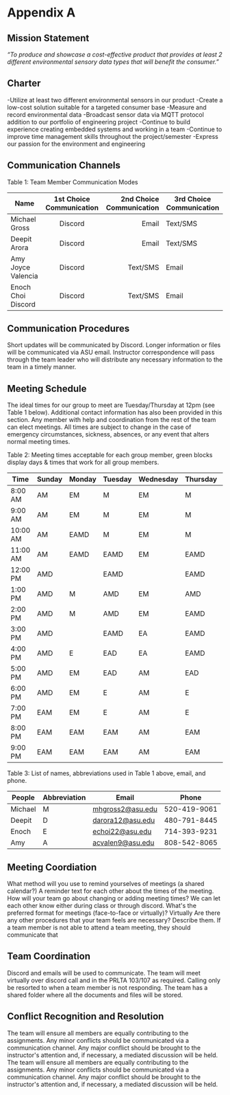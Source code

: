 # Appendix A


## Mission Statement 
_“To produce and showcase a cost-effective product that provides at least 2 different environmental sensory data types that will benefit the consumer.”_


## Charter 

-Utilize at least two different environmental sensors in our product
-Create a low-cost solution suitable for a targeted consumer base
-Measure and record environmental data
-Broadcast sensor data via MQTT protocol addition to our portfolio of engineering project
-Continue to build experience creating embedded systems and working in a team 
-Continue to improve time management skills throughout the project/semester 
-Express our passion for the environment and engineering

## Communication Channels 

Table 1: Team Member Communication Modes

|Name               |1st Choice Communication |2nd Choice Communication|3rd Choice Communication|
|-------------------|:-----------------------:|-----------------------:|------------------------|
|Michael Gross      |Discord                  |Email                   |Text/SMS                |
|Deepit Arora       |Discord                  |Email                   |Text/SMS                |
|Amy Joyce Valencia |Discord                  |Text/SMS                |Email                   |
|Enoch Choi Discord |Discord                  |Text/SMS                |Email                   |


## Communication Procedures
Short updates will be communicated by Discord. Longer information or files will be communicated via ASU email. Instructor correspondence will pass through the team leader who will distribute any necessary information to the team in a timely manner.

## Meeting Schedule 

The ideal times for our group to meet are Tuesday/Thursday at 12pm (see Table 1 below). Additional contact information has also been provided in this section. Any member with help and coordination from the rest of the team can elect meetings. All times are subject to change in the case of emergency circumstances, sickness, absences, or any event that alters normal meeting times.

Table 2: Meeting times acceptable for each group member, green blocks display days & times that work for all group members.

| Time   | Sunday | Monday | Tuesday | Wednesday | Thursday | Friday | Saturday |
|--------|--------|--------|---------|-----------|----------|--------|----------|
|8:00 AM |AM      |EM      |M        |EM         |M         |M       |M         |
|9:00 AM |AM      |EM      |M        |EM         |M         |M       |M         |
|10:00 AM|AM      |EAMD    |M        |EM         |M         |M       |M         |
|11:00 AM|AM      |EAMD    |EAMD     |EM         |EAMD      |M       |M         |
|12:00 PM|AMD     |        |EAMD     |           |EAMD      |M       |M         | 
|1:00 PM |AMD     |M       |AMD      |EM         |AMD       |M       |M         |
|2:00 PM |AMD     |M       |AMD      |EM         |EAMD      |M       |MD        |
|3:00 PM |AMD     |        |EAMD     |EA         |EAMD      |M       |MD        |
|4:00 PM |AMD     |E       |EAD      |EA         |EAMD      |M       |MD        |
|5:00 PM |AMD     |EM      |EAD      |AM         |EAD       |M       |M         |
|6:00 PM |AMD     |EM      |E        |AM         |E         |AM      |AM        |
|7:00 PM |EAM     |EM      |E        |AM         |E         |EAM     |EAM       |
|8:00 PM |EAM     |EAM     |EAM      |AM         |EAM       |EAM     |EAM       |
|9:00 PM |EAM     |EAM     |EAM      |AM         |EAM       |EAM     |EAM       |


Table 3: List of names, abbreviations used in Table 1 above, email, and phone. 

|People |Abbreviation| Email          | Phone       |
|-------|------------|----------------|-------------| 
|Michael|M           |mhgross2@asu.edu|520-419-9061 |
|Deepit |D           |darora12@asu.edu|480-791-8445 |
|Enoch  |E           |echoi22@asu.edu |714-393-9231 |
|Amy    |A           |acvalen9@asu.edu|808-542-8065 |

## Meeting Coordiation

What method will you use to remind yourselves of meetings (a shared calendar?) 
    A reminder text for each other about the times of the meeting.
How will your team go about changing or adding meeting times? 
    We can let each other know either during class or through discord.
What's the preferred format for meetings (face-to-face or virtually)?
    Virtually 
Are there any other procedures that your team feels are necessary? Describe them. 
    If a team member is not able to attend a team meeting, they should communicate that 


## Team Coordination 

Discord and emails will be used to communicate. The team will meet virtually over discord call and in the PRLTA 103/107 as required. Calling only be resorted to when a team member is not responding. The team has a shared folder where all the documents and files will be stored.

## Conflict Recognition and Resolution

The team will ensure all members are equally contributing to the assignments. Any minor conflicts should be communicated via a communication channel. Any major conflict should be brought to the instructor's attention and, if necessary, a mediated discussion will be held.
The team will ensure all members are equally contributing to the assignments. Any minor conflicts should be communicated via a communication channel. Any major conflict should be brought to the instructor's attention and, if necessary, a mediated discussion will be held.


